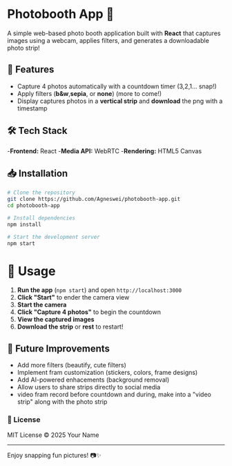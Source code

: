 # Photobooth App 📸

A simple web-based photo booth application built with **React** that captures images using a webcam, applies filters, and generates a downloadable photo strip!

## 🚀 Features
- Capture 4 photos automatically with a countdown timer (3,2,1... snap!)
- Apply filters (**b&w**,**sepia**, or **none**) (more to come!)
- Display captures photos in a **vertical strip** and **download** the png with a timestamp

## 🛠 Tech Stack
-**Frontend:** React
-**Media API:** WebRTC
-**Rendering:** HTML5 Canvas

## 📥 Installation
```sh
# Clone the repository
git clone https://github.com/Agneswei/photobooth-app.git
cd photobooth-app

# Install dependencies
npm install

# Start the development server
npm start
```

# 📸 Usage
1. **Run the app** (`npm start`) and open `http://localhost:3000`
2. **Click "Start"** to ender the camera view
3. **Start the camera**
4. **Click "Capture 4 photos"** to begin the countdown
5. **View the captured images** 
6. **Download the strip** or **rest** to restart!

## 🔧 Future Improvements
- Add more filters (beautify, cute filters)
- Implement fram customization (stickers, colors, frame designs)
- Add AI-powered enhacements (background removal)
- Allow users to share strips directly to social media
- video fram record before countdown and during, make into a "video strip" along with the photo strip

### 📜 License
MIT License © 2025 Your Name

---
Enjoy snapping fun pictures! 📷✨

